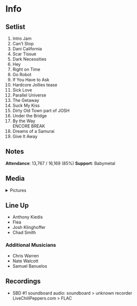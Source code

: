 # Info

## Setlist

1. Intro Jam
2. Can't Stop
3. Dani California
4. Scar Tissue
5. Dark Necessities
6. Hey
7. Right on Time
8. Go Robot
9. If You Have to Ask
10. Hardcore Jollies tease
11. Sick Love
12. Parallel Universe
13. The Getaway
14. Suck My Kiss
15. Dirty Old Town part of JOSH
16. Under the Bridge
17. By the Way
<br> ENCORE BREAK
18. Dreams of a Samurai
19. Give It Away

## Notes

**Attendance**: 13,767 / 16,169 (85%)
**Support**: Babymetal

## Media 

<details>
  <summary>Pictures</summary>
  <!--<img alt="Setlist" title="Setlist" src="_.jpg" height="200" />
  <img alt="Clipping" title="Clipping" src="_.jpg" height="200" />
  <img alt="Flyer" title="Flyer" src="_.jpg" height="200" />-->
</details>

## Line Up

* Anthony Kiedis
* Flea
* Josh Klinghoffer
* Chad Smith

### Additional Musicians

* Chris Warren  
* Nate Walcott  
* Samuel Banuelos

## Recordings

* SBD #1 soundboard audio: soundboard > unknown recorder LiveChiliPeppers.com > FLAC
